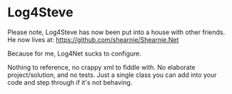 Log4Steve
=========

Please note, Log4Steve has now been put into a house with other friends. He now lives at: https://github.com/shearnie/Shearnie.Net

Because for me, Log4Net sucks to configure.

Nothing to reference, no crappy xml to fiddle with. No elaborate project/solution, and no tests.
Just a single class you can add into your code and step through if it's not behaving.

